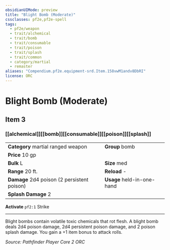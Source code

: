 ```yaml
---
obsidianUIMode: preview
title: "Blight Bomb (Moderate)"
cssclasses: pf2e,pf2e-spell
tags:
  - pf2e/weapon
  - trait/alchemical
  - trait/bomb
  - trait/consumable
  - trait/poison
  - trait/splash
  - trait/common
  - category/martial
  - remaster
aliases: "Compendium.pf2e.equipment-srd.Item.158vwM1andv8DbRI"
license: ORC
---
```

# Blight Bomb (Moderate)
## Item 3
### [[alchemical]][[bomb]][[consumable]][[poison]][[splash]]

|  |  |
| -- | -- |
| **Category** martial ranged weapon | **Group** bomb |
| **Price** 10 gp |  |
| **Bulk** L | **Size** med |
|**Range** 20 ft.| **Reload** -|
| **Damage** 2d4 poison (2 persistent poison) | **Usage** held-in-one-hand |
| **Splash Damage** 2 | |


**Activate** `pf2:1` Strike

* * *

Blight bombs contain volatile toxic chemicals that rot flesh. A blight bomb deals 2d4 poison damage, 2d4 persistent poison damage, and 2 poison splash damage. You gain a +1 item bonus to attack rolls.

*Source: Pathfinder Player Core 2*
*ORC*